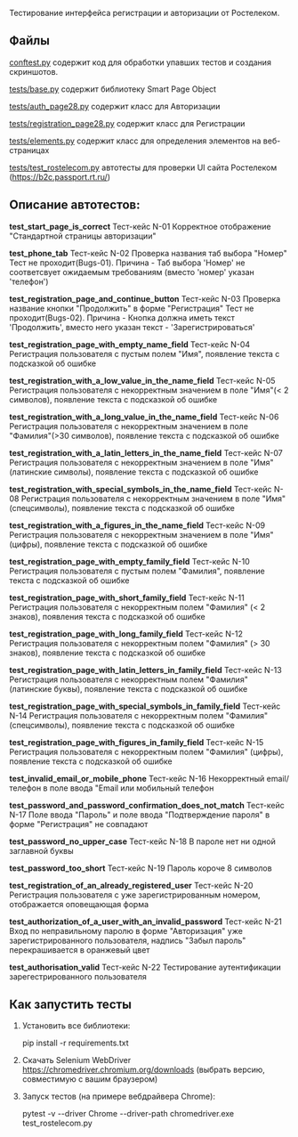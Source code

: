 Тестирование интерфейса регистрации и авторизации от Ростелеком.

Файлы
-----

[conftest.py](conftest.py) содержит код для обработки упавших тестов и создания скриншотов.

[tests/base.py](tests/base.py) содержит библиотеку Smart Page Object

[tests/auth_page28.py](tests/auth_page28.py) содержит класс для Авторизации

[tests/registration_page28.py](tests/registration_page28.py) содержит класс для Регистрации

[tests/elements.py](tests/elements.py) содержит класс для определения элементов на веб-страницах

[tests/test_rostelecom.py](tests/test_rostelecom.py) автотесты для проверки UI сайта Ростелеком (https://b2c.passport.rt.ru/)


Описание автотестов:
-----
**test_start_page_is_correct**
Тест-кейс N-01 Корректное отображение "Стандартной страницы авторизации"

**test_phone_tab**
Тест-кейс N-02 Проверка названия таб выбора "Номер"
Тест не проходит(Bugs-01). Причина - Таб выбора 'Номер' не соответсвует ожидаемым требованиям (вместо 'номер' указан 'телефон')

**test_registration_page_and_continue_button**
Тест-кейс N-03 Проверка название кнопки "Продолжить" в форме "Регистрация"
Тест не проходит(Bugs-02). Причина - Кнопка должна иметь текст 'Продолжить', вместо него указан текст - 'Зарегистрироваться'

**test_registration_page_with_empty_name_field**
Тест-кейс N-04 Регистрация пользователя с пустым полем "Имя", появление текста с подсказкой об ошибке

**test_registration_with_a_low_value_in_the_name_field**
Тест-кейс N-05 Регистрация пользователя с некорректным значением в поле "Имя"(< 2 символов), появление текста с подсказкой об ошибке

**test_registration_with_a_long_value_in_the_name_field**
Тест-кейс N-06 Регистрация пользователя с некорректным значением в поле "Фамилия"(>30 символов), появление текста с подсказкой об ошибке

**test_registration_with_a_latin_letters_in_the_name_field**
Тест-кейс N-07 Регистрация пользователя с некорректным значением в поле "Имя"(латинские символы), появление текста с подсказкой об ошибке

**test_registration_with_special_symbols_in_the_name_field**
Тест-кейс N-08 Регистрация пользователя с некорректным значением в поле "Имя"(спецсимволы), появление текста с подсказкой об ошибке

**test_registration_with_a_figures_in_the_name_field**
Тест-кейс N-09 Регистрация пользователя с некорректным значением в поле "Имя"(цифры), появление текста с подсказкой об ошибке

**test_registration_page_with_empty_family_field**
Тест-кейс N-10 Регистрация пользователя с пустым полем "Фамилия", появление текста с подсказкой об ошибке

**test_registration_page_with_short_family_field**
Тест-кейс N-11 Регистрация пользователя с некорректным полем "Фамилия" (< 2 знаков), появления текста с подсказкой об ошибке

**test_registration_page_with_long_family_field**
Тест-кейс N-12 Регистрация пользователя с некорректным полем "Фамилия" (> 30 знаков), появление текста с подсказкой об ошибке

**test_registration_page_with_latin_letters_in_family_field**
Тест-кейс N-13 Регистрация пользователя с некорректным полем "Фамилия" (латинские буквы), появление текста с подсказкой об ошибке

**test_registration_page_with_special_symbols_in_family_field**
Тест-кейс N-14 Регистрация пользователя с некорректным полем "Фамилия" (спецсимволы), появление текста с подсказкой об ошибке

**test_registration_page_with_figures_in_family_field**
Тест-кейс N-15 Регистрация пользователя с некорректным полем "Фамилия" (цифры), появление текста с подсказкой об ошибке

**test_invalid_email_or_mobile_phone**
Тест-кейс N-16 Некорректный email/телефон в поле ввода "Email или мобильный телефон

**test_password_and_password_confirmation_does_not_match**
Тест-кейс N-17 Поле ввода "Пароль" и поле ввода "Подтверждение пароля"  в форме "Регистрация" не совпадают

**test_password_no_upper_case**
Тест-кейс N-18 В пароле нет ни одной заглавной буквы

**test_password_too_short**
Тест-кейс N-19 Пароль короче 8 символов

**test_registration_of_an_already_registered_user**
Тест-кейс N-20 Регистрация пользователя с уже зарегистрированным номером, отображается оповещающая форма

**test_authorization_of_a_user_with_an_invalid_password**
Тест-кейс N-21 Вход по неправильному паролю в форме "Авторизация" уже зарегистрированного пользователя, надпись "Забыл пароль"
перекрашивается в оранжевый цвет

**test_authorisation_valid**
Тест-кейс N-22 Тестирование аутентификации зарегестрированного пользователя


Как запустить тесты
----------------

1) Установить все библиотеки:

    pip install -r requirements.txt


2) Скачать Selenium WebDriver https://chromedriver.chromium.org/downloads (выбрать версию, совместимую с вашим браузером)

3) Запуск тестов (на примере вебдрайвера Chrome):

    pytest -v --driver Chrome --driver-path chromedriver.exe test_rostelecom.py
